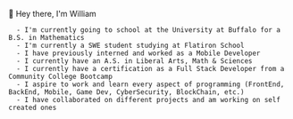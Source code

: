 👋 Hey there, I'm William

      - I'm currently going to school at the University at Buffalo for a B.S. in Mathematics
      - I'm currently a SWE student studying at Flatiron School
      - I have previously interned and worked as a Mobile Developer
      - I currently have an A.S. in Liberal Arts, Math & Sciences
      - I currently have a certification as a Full Stack Developer from a Community College Bootcamp
      - I aspire to work and learn every aspect of programming (FrontEnd, BackEnd, Mobile, Game Dev, CyberSecurity, BlockChain, etc.)
      - I have collaborated on different projects and am working on self created ones

<!---
williamrockowl/williamrockowl is a ✨ special ✨ repository because its `README.md` (this file) appears on your GitHub profile.
You can click the Preview link to take a look at your changes.
--->
